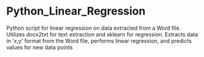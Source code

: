 # Python_Linear_Regression
Python script for linear regression on data extracted from a Word file. Utilizes docx2txt for text extraction and sklearn for regression. Extracts data in 'x,y' format from the Word file, performs linear regression, and predicts values for new data points
